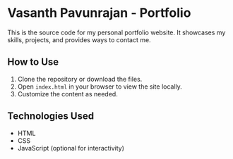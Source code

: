 # Vasanth Pavunrajan - Portfolio

This is the source code for my personal portfolio website. It showcases my skills, projects, and provides ways to contact me.

## How to Use

1. Clone the repository or download the files.
2. Open `index.html` in your browser to view the site locally.
3. Customize the content as needed.

## Technologies Used

- HTML
- CSS
- JavaScript (optional for interactivity)
